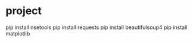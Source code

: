 # project
pip install nsetools
pip install requests
pip install beautifulsoup4
pip install matplotlib